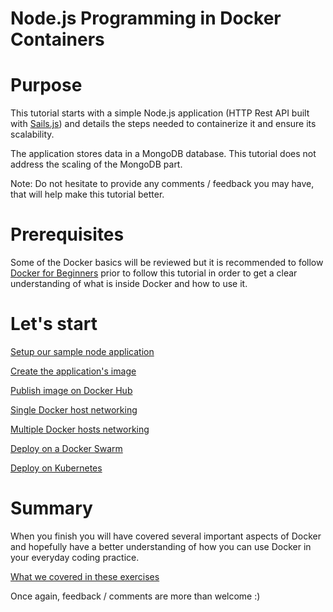 # Node.js Programming in Docker Containers

# Purpose

This tutorial starts with a simple Node.js application (HTTP Rest API built with [Sails.js](http://sailsjs.org/)) and details the steps needed to containerize it and ensure its scalability.

The application stores data in a MongoDB database. This tutorial does not address the scaling of the MongoDB part.

Note: Do not hesitate to provide any comments / feedback you may have, that will help make this tutorial better.

# Prerequisites

Some of the Docker basics will be reviewed but it is recommended to follow [Docker for Beginners](https://github.com/docker/labs/tree/master/beginner) prior to follow this tutorial in order to get a clear understanding of what is inside Docker and how to use it.

# Let's start

[Setup our sample node application](1_node_application.md)

[Create the application's image](2_application_image.md)

[Publish image on Docker Hub](3_publish_image.md)

[Single Docker host networking](4_single_host_networking.md)

[Multiple Docker hosts networking](5_multiple_hosts_networking.md)

[Deploy on a Docker Swarm](6_deploy_on_swarm.md)

[Deploy on Kubernetes](7_deploy_on_kubernetes.md)

# Summary

When you finish you will have covered several important aspects of Docker and hopefully have a better understanding of how you can use Docker in your everyday coding practice.

[What we covered in these exercises](summary.md)

Once again, feedback / comments are more than welcome :)

